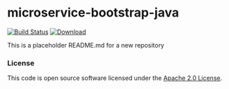 
# microservice-bootstrap-java

[![Build Status](https://travis-ci.org/hmrc/microservice-bootstrap-java.svg?branch=master)](https://travis-ci.org/hmrc/microservice-bootstrap-java) [ ![Download](https://api.bintray.com/packages/hmrc/releases/microservice-bootstrap-java/images/download.svg) ](https://bintray.com/hmrc/releases/microservice-bootstrap-java/_latestVersion)

This is a placeholder README.md for a new repository

### License

This code is open source software licensed under the [Apache 2.0 License]("http://www.apache.org/licenses/LICENSE-2.0.html").
    